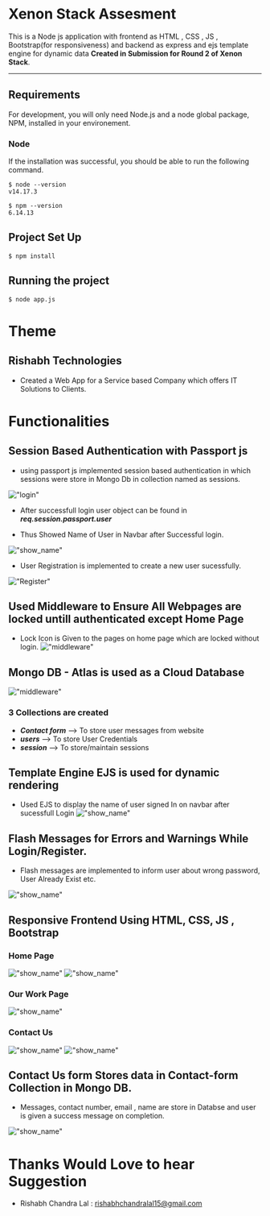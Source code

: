 
# Xenon Stack Assesment 

This is a Node js application with frontend as HTML , CSS , JS , Bootstrap(for responsiveness) and backend as express and ejs template engine for dynamic data
**Created in Submission for Round 2 of Xenon Stack**.



---
## Requirements

For development, you will only need Node.js and a node global package, NPM, installed in your environement.

### Node

If the installation was successful, you should be able to run the following command.

    $ node --version
    v14.17.3

    $ npm --version
    6.14.13


## Project Set Up  

    
    $ npm install
    




## Running the project

    $ node app.js

# Theme 
##  Rishabh Technologies
- Created a Web App for a Service based Company which offers IT Solutions to Clients.

# Functionalities

## Session Based Authentication with Passport js
- using passport js implemented session based authentication in which sessions were store in Mongo Db in collection named as sessions.

!["login"](./public/assets/images/1.jpg)
- After successfull login user object can be found in ***req.session.passport.user***

- Thus Showed Name of User in Navbar after Successful login.

!["show_name"](./public/assets/images/Dynamic%20EJS%20used.png)
- User Registration is implemented to create a new user sucessfully.

!["Register"](./public/assets/images/2.jpg)


## Used Middleware to Ensure All Webpages are locked untill authenticated except Home Page
- Lock Icon is Given to the pages on home page which are locked without login.
!["middleware"](./public/assets/images/middleware.png)

## Mongo DB - Atlas is used as a Cloud Database
!["middleware"](./public/assets/images/mongo_db_as_home.png)

### 3 Collections are created
- ***Contact form*** --> To store user messages from website
- ***users*** --> To store User Credentials
- ***session*** --> To store/maintain sessions

## Template Engine EJS is used for dynamic rendering
- Used EJS to display the name of user signed In on navbar after sucessfull Login
!["show_name"](./public/assets/images/Dynamic%20EJS%20used.png)

## Flash Messages for Errors and Warnings While Login/Register.
- Flash messages are implemented to inform user about wrong password, User Already Exist etc.

!["show_name"](./public/assets/images/contact_with%20_info.jpg)


## Responsive Frontend Using HTML, CSS, JS , Bootstrap

### Home Page
!["show_name"](./public/assets/images/contact_with%20_info.jpg)
!["show_name"](./public/assets/images/contact_with%20_info.jpg)




### Our Work Page
!["show_name"](./public/assets/images/responsive%20work.png)




### Contact Us
!["show_name"](./public/assets/images/contact_with%20_info.jpg)
!["show_name"](./public/assets/images/responsive%20contact.png)

## Contact Us form Stores data in Contact-form Collection in Mongo DB.
- Messages, contact number, email , name are store in Databse and user is given a success message on completion.

!["show_name"](./public/assets/images/Contact_message_inDB.jpg)



# Thanks Would Love to hear Suggestion 
- Rishabh Chandra Lal : rishabhchandralal15@gmail.com
